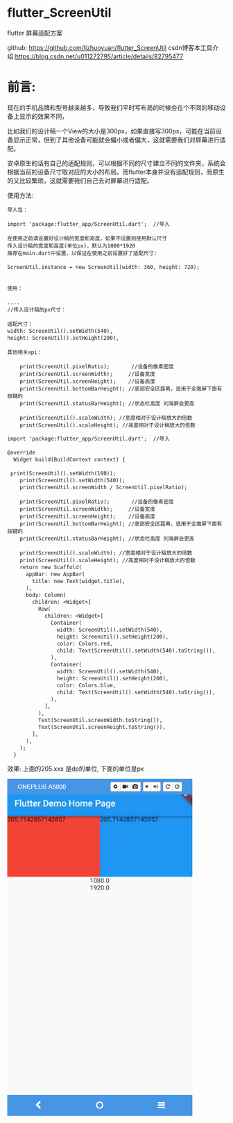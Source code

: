
# flutter_ScreenUtil
flutter 屏幕适配方案

github: https://github.com/lizhuoyuan/flutter_ScreenUtil
csdn博客本工具介绍:https://blog.csdn.net/u011272795/article/details/82795477

# 前言:

现在的手机品牌和型号越来越多，导致我们平时写布局的时候会在个不同的移动设备上显示的效果不同，

比如我们的设计稿一个View的大小是300px，如果直接写300px，可能在当前设备显示正常，但到了其他设备可能就会偏小或者偏大，这就需要我们对屏幕进行适配。

安卓原生的话有自己的适配规则，可以根据不同的尺寸建立不同的文件夹，系统会根据当前的设备尺寸取对应的大小的布局。而flutter本身并没有适配规则，而原生的又比较繁琐，这就需要我们自己去对屏幕进行适配。



使用方法:

```
导入包：

import 'package:flutter_app/ScreenUtil.dart';  //导入

在使用之前请设置好设计稿的宽度和高度，如果不设置则使用默认尺寸
传入设计稿的宽度和高度(单位px)，默认为1080*1920
推荐在main.dart中设置，以保证在使用之前设置好了适配尺寸:

ScreenUtil.instance = new ScreenUtil(width: 360, height: 720);


使用：

....
//传入设计稿的px尺寸：

适配尺寸：
width: ScreenUtil().setWidth(540),
height: ScreenUtil().setHeight(200),

其他相关api：

	print(ScreenUtil.pixelRatio);       //设备的像素密度
    print(ScreenUtil.screenWidth);     //设备宽度
    print(ScreenUtil.screenHeight);    //设备高度      
    print(ScreenUtil.bottomBarHeight); //底部安全区距离，适用于全面屏下面有按键的
    print(ScreenUtil.statusBarHeight); //状态栏高度 刘海屏会更高

    print(ScreenUtil().scaleWidth); //宽度相对于设计稿放大的倍数
    print(ScreenUtil().scaleHeight); //高度相对于设计稿放大的倍数

```

```
import 'package:flutter_app/ScreenUtil.dart';  //导入

@override
  Widget build(BuildContext context) { 
   
 print(ScreenUtil().setWidth(180));
    print(ScreenUtil().setWidth(540));
    print(ScreenUtil.screenWidth / ScreenUtil.pixelRatio);

    print(ScreenUtil.pixelRatio);       //设备的像素密度
    print(ScreenUtil.screenWidth);     //设备宽度
    print(ScreenUtil.screenHeight);    //设备高度      
    print(ScreenUtil.bottomBarHeight); //底部安全区距离，适用于全面屏下面有按键的
    print(ScreenUtil.statusBarHeight); //状态栏高度 刘海屏会更高

    print(ScreenUtil().scaleWidth); //宽度相对于设计稿放大的倍数
    print(ScreenUtil().scaleHeight); //高度相对于设计稿放大的倍数
    return new Scaffold(
      appBar: new AppBar(
        title: new Text(widget.title),
      ),
      body: Column(
        children: <Widget>[
          Row(
            children: <Widget>[
              Container(
                width: ScreenUtil().setWidth(540),
                height: ScreenUtil().setHeight(200),
                color: Colors.red,
                child: Text(ScreenUtil().setWidth(540).toString()),
              ),
              Container(
                width: ScreenUtil().setWidth(540),
                height: ScreenUtil().setHeight(200),
                color: Colors.blue,
                child: Text(ScreenUtil().setWidth(540).toString()),
              ),
            ],
          ),
          Text(ScreenUtil.screenWidth.toString()),
          Text(ScreenUtil.screenHeight.toString()),
        ],
      ),
    );
  }
```
效果:
上面的205.xxx 是dp的单位,
下面的单位是px

![效果](微信图片_20180921000611.png)

